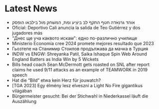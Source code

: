 # Latest News
-  אוהד גרנאדה חטף התקף לב ביציע ומת, המשחק מול בילבאו הופסק
-  Oficial: Deportivo Cali anuncia la salida de Teo Gutiérrez y dos jugadores más
-  "Днес ще уча каквото искам": едно по-различно училище
-  Ministerio Economía cree 2024 promete mejores resultado que 2023
-  Гьозтепе на Станимир Стоилов продължава да мачка в Турция
-  INDW vs ENGW: Shreyanka Patil, Saika Ishaque Spin Web Around England Batters as India Win by 5 Wickets
-  Bills head coach Sean McDermott gets roasted on SNL after report claims he used 9/11 attacks as an example of TEAMWORK in 2019 speech
-  Hat die “Bild” etwa kein Herz für jouwatch?
-  [TGA 2023] Egy élmény lesz elveszni a Light No Fire gigantikus világában
-  Bürgermeister gesucht: Bei der Stichwahl in Niederkassel läuft die Auszählung
